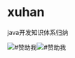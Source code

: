 # xuhan
java开发知识体系归纳



![#赞助我](https://images-lz.oss-cn-hangzhou.aliyuncs.com/github-xuhan/xuhanwx.jpg)![#赞助我](https://images-lz.oss-cn-hangzhou.aliyuncs.com/github-xuhan/xuhanwx.jpg)
